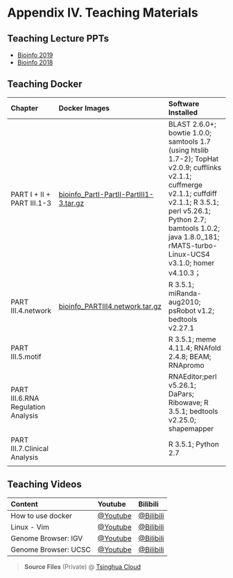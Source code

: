 # Appendix IV. Teaching Materials

## Teaching Lecture PPTs

* [Bioinfo 2019](https://cloud.tsinghua.edu.cn/d/f361101fc62e49df960b/?p=/bioinfo2019/Lectures&mode=list)
* [Bioinfo 2018](https://cloud.tsinghua.edu.cn/d/f361101fc62e49df960b/?p=/bioinfo2018&mode=list)

## Teaching Docker

| Chapter | Docker Images | Software Installed |
| :--- | :--- | :--- |
| PART I + II + PART III.1-3 | [bioinfo\_PartI-PartII-PartIII1-3.tar.gz](https://cloud.tsinghua.edu.cn/f/d13efde9c3e9413ba4ee/) | BLAST 2.6.0+; bowtie 1.0.0; samtools 1.7 \(using htslib 1.7-2\); TopHat v2.0.9; cufflinks v2.1.1; cuffmerge v2.1.1; cuffdiff v2.1.1; R 3.5.1; perl v5.26.1; Python 2.7; bamtools 1.0.2; java 1.8.0\_181; rMATS-turbo-Linux-UCS4 v3.1.0; homer v4.10.3； |
| PART III.4.network | [bioinfo\_PARTIII4.network.tar.gz](appendix-iv.-teaching.md) | R 3.5.1; miRanda-aug2010; psRobot v1.2; bedtools v2.27.1 |
| PART III.5.motif |  | R 3.5.1; meme 4.11.4; RNAfold 2.4.8; BEAM; RNApromo |
| PART III.6.RNA Regulation Analysis |  | RNAEditor;perl v5.26.1; DaPars; Ribowave; R 3.5.1; bedtools v2.25.0; shapemapper |
| PART III.7.Clinical Analysis |  | R 3.5.1; Python 2.7 |
|  |  |  |

## Teaching Videos

| Content | Youtube | Bilibili |
| :--- | :--- | :--- |
| How to use docker | [@Youtube](https://youtu.be/vp0t2T1KFG4) | [@Bilibili](https://www.bilibili.com/video/av66604789?pop_share=1) |
| Linux - Vim | [@Youtube](https://youtu.be/isKMZMlSWa0) | [@Bilibili](https://www.bilibili.com/video/av66604626?pop_share=1) |
| Genome Browser: IGV | [@Youtube](https://youtu.be/6_1ZcVw7ptU) | [@Bilibili](https://www.bilibili.com/video/av30448472/) |
| Genome Browser: UCSC | [@Youtube](https://youtu.be/eTgEtfI65hA) | [@Bilibili](https://www.bilibili.com/video/av30448417) |

> **Source Files** \(Private\) @ [Tsinghua Cloud](https://cloud.tsinghua.edu.cn/#group/7836/lib/63522c16-a0b9-40c1-a601-ac310535756f/Bioinformatics%20Tutorial/Video/Basic%20Videos)


